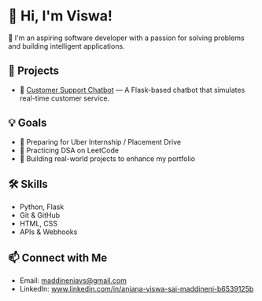 # 👋 Hi, I'm Viswa!

🚀 I'm an aspiring software developer with a passion for solving problems and building intelligent applications.

## 💼 Projects

- 🔹 [Customer Support Chatbot](https://github.com/viswa139/customer-support-chatbot) — A Flask-based chatbot that simulates real-time customer service.

## 💡 Goals

- 📌 Preparing for Uber Internship / Placement Drive
- 🧠 Practicing DSA on LeetCode
- 🎯 Building real-world projects to enhance my portfolio

## 🛠️ Skills

- Python, Flask
- Git & GitHub
- HTML, CSS
- APIs & Webhooks

## 📫 Connect with Me

- Email: maddineniavs@gmail.com
- LinkedIn: www.linkedin.com/in/anjana-viswa-sai-maddineni-b6539125b

